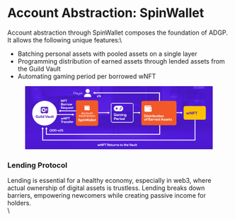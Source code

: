 # Account Abstraction: SpinWallet

Account abstraction through SpinWallet composes the foundation of ADGP. It allows the following unique features:\


* Batching personal assets with pooled assets on a single layer
* Programming distribution of earned assets through lended assets from the Guild Vault
* Automating gaming period per borrowed wNFT

<figure><img src="../../.gitbook/assets/image (22).png" alt=""><figcaption></figcaption></figure>

### Lending Protocol

Lending is essential for a healthy economy, especially in web3, where actual ownership of digital assets is trustless. Lending breaks down barriers, empowering newcomers while creating passive income for holders.\
\
